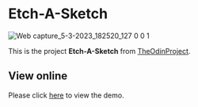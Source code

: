 # Etch-A-Sketch

![Web capture_5-3-2023_182520_127 0 0 1](https://user-images.githubusercontent.com/106796090/222976305-07cbd5bd-0041-4a45-bc90-2e5b4e82bac3.jpeg)

This is the project __Etch-A-Sketch__ from [TheOdinProject](https://www.theodinproject.com/lessons/foundations-etch-a-sketch).

## View online

Please click [here](https://climaxmba.github.io/Etch-A-Sketch/) to view the demo.
